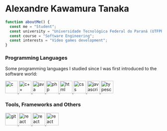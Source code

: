 # Alexandre Kawamura Tanaka

```javascript
function aboutMe() {
  const me = "Student";
  const university = "Universidade Tecnológica Federal do Paraná (UTFPR-CP)";
  const course = "Software Engineering";
  const interests = "Video games development";
}
```

### Programming Languages

Some programming languages I studied since I was first introduced to the software world:
  
<p align="left">
  <a href="https://en.cppreference.com/w/" target="_blank">
    <img
      src="https://devicon.dev/devicon.git/icons/c/c-plain.svg"
      alt="c"
      width="40"
      height="40"
    />
  </a>
  <a href="https://en.cppreference.com/w/" target="_blank">
    <img
      src="https://devicon.dev/devicon.git/icons/cplusplus/cplusplus-plain.svg"
      alt="c++"
      width="40"
      height="40"
    />
  </a>
  <a href="https://www.java.com/pt-BR/" target="_blank">
    <img
      src="https://devicon.dev/devicon.git/icons/java/java-original.svg"
      alt="java"
      width="40"
      height="40"
    />
  </a>
  <a href="https://www.php.net/" target="_blank">
    <img
      src="https://devicon.dev/devicon.git/icons/php/php-original.svg"
      alt="php"
      width="40"
      height="40"
    />
  </a>
  <a href="https://developer.mozilla.org/pt-BR/docs/Web/HTML" target="_blank">
    <img
      src="https://devicon.dev/devicon.git/icons/html5/html5-original.svg"
      alt="html"
      width="40"
      height="40"
    />
  </a>
  <a href="https://developer.mozilla.org/pt-BR/docs/Web/CSS" target="_blank">
    <img
      src="https://devicon.dev/devicon.git/icons/css3/css3-original.svg"
      alt="css"
      width="40"
      height="40"
    />
  </a>
  <a href="https://developer.mozilla.org/pt-BR/docs/Aprender/JavaScript" target="_blank">
    <img
      src="https://devicon.dev/devicon.git/icons/javascript/javascript-original.svg"
      alt="javascript"
      width="40"
      height="40"
    />
  </a>
  <a href="https://www.typescriptlang.org/" target="_blank">
    <img
      src="https://devicon.dev/devicon.git/icons/typescript/typescript-original.svg"
      alt="typescript"
      width="40"
      height="40"
    />
  </a>
</p>

### Tools, Frameworks and Others
<p>
  <a href="https://git-scm.com/" target="_blank">
    <img
      src="https://devicon.dev/devicon.git/icons/git/git-original.svg"
      alt="git"
      width="40"
      height="40"
    />
  </a>
  <a href="https://www.docker.com/" target="_blank">
    <img
      src="https://devicon.dev/devicon.git/icons/docker/docker-original.svg"
      alt="react"
      width="40"
      height="40"
    />
  </a>
  <a href="https://jquery.com/" target="_blank">
    <img
      src="https://devicon.dev/devicon.git/icons/jquery/jquery-original-wordmark.svg"
      alt="react"
      width="40"
      height="40"
    />
  </a>
  <a href="https://reactjs.org/" target="_blank">
    <img
      src="https://devicon.dev/devicon.git/icons/react/react-original.svg"
      alt="react"
      width="40"
      height="40"
    />
  </a>
</p>
